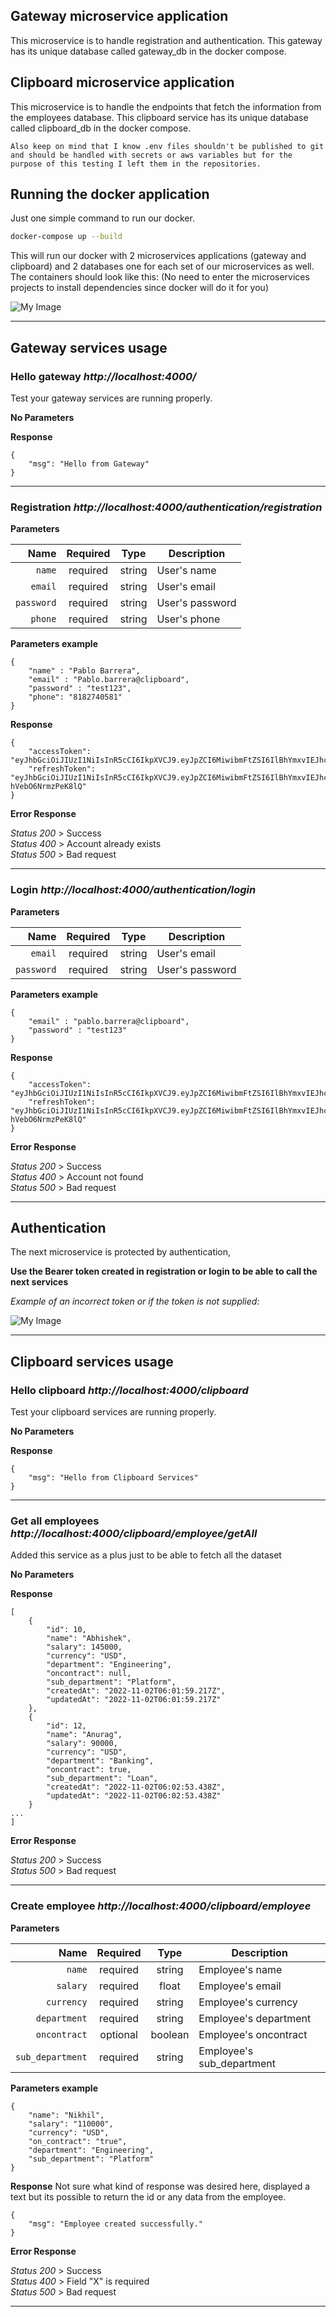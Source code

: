 ## Gateway microservice application

This microservice is to handle registration and authentication.
This gateway has its unique database called gateway_db in the docker compose.

## Clipboard microservice application

This microservice is to handle the endpoints that fetch the information from the employees database.
This clipboard service has its unique database called clipboard_db in the docker compose.

`Also keep on mind that I know .env files shouldn't be published to git and should be handled with secrets or aws variables but for the purpose of this testing I left them in the repositories.`

## Running the docker application

Just one simple command to run our docker.

```bash
docker-compose up --build
```

This will run our docker with 2 microservices applications (gateway and clipboard) and 2 databases one for each set of our microservices as well. The containers should look like this:
(No need to enter the microservices projects to install dependencies since docker will do it for you)

![My Image](./images/1.png)

___

## Gateway services usage

### Hello gateway <GET>*http://localhost:4000/*
Test your gateway services are running properly.

**No Parameters**

**Response**

```
{
    "msg": "Hello from Gateway"
}
```
___

### Registration <POST>*http://localhost:4000/authentication/registration*

**Parameters**

|          Name     | Required |  Type   | Description                                                |
| -----------------:|:--------:|:-------:| ---------------------------------------------------------- |
| `name`            | required | string  | User's name                                                |
| `email`           | required | string  | User's email                                               |
| `password`        | required | string  | User's password                                            |
| `phone`           | required | string  | User's phone                                               |

**Parameters example**

```
{
    "name" : "Pablo Barrera",
    "email" : "Pablo.barrera@clipboard",
    "password" : "test123",
    "phone": "8182740581"
}
```

**Response**

```
{
    "accessToken": "eyJhbGciOiJIUzI1NiIsInR5cCI6IkpXVCJ9.eyJpZCI6MiwibmFtZSI6IlBhYmxvIEJhcnJlcmEiLCJwaG9uZSI6IjgxODI3NDA1ODEiLCJpYXQiOjE2Njc0MzI2MzksImV4cCI6MTY2NzUxOTAzOX0.AcZaoYaeR6iz4qVsiRmyzixeCfErWFYHzqbV5U0gJJk",
    "refreshToken": "eyJhbGciOiJIUzI1NiIsInR5cCI6IkpXVCJ9.eyJpZCI6MiwibmFtZSI6IlBhYmxvIEJhcnJlcmEiLCJwaG9uZSI6IjgxODI3NDA1ODEiLCJpYXQiOjE2Njc0MzI2MzksImV4cCI6MTY2NzYwNTQzOX0.QyTo10Zogq4E4W_Z66SCVTDeay-hVebO6NrmzPeK8lQ"
}
```

**Error Response**

*Status 200* > Success <br/>
*Status 400* > Account already exists <br/>
*Status 500* > Bad request
___

### Login <POST>*http://localhost:4000/authentication/login*

**Parameters**

|          Name     | Required |  Type   | Description                                                |
| -----------------:|:--------:|:-------:| ---------------------------------------------------------- |
| `email`           | required | string  | User's email                                               |
| `password`        | required | string  | User's password                                            |

**Parameters example**

```
{
    "email" : "pablo.barrera@clipboard",
    "password" : "test123"
}
```

**Response**

```
{
    "accessToken": "eyJhbGciOiJIUzI1NiIsInR5cCI6IkpXVCJ9.eyJpZCI6MiwibmFtZSI6IlBhYmxvIEJhcnJlcmEiLCJwaG9uZSI6IjgxODI3NDA1ODEiLCJpYXQiOjE2Njc0MzI2MzksImV4cCI6MTY2NzUxOTAzOX0.AcZaoYaeR6iz4qVsiRmyzixeCfErWFYHzqbV5U0gJJk",
    "refreshToken": "eyJhbGciOiJIUzI1NiIsInR5cCI6IkpXVCJ9.eyJpZCI6MiwibmFtZSI6IlBhYmxvIEJhcnJlcmEiLCJwaG9uZSI6IjgxODI3NDA1ODEiLCJpYXQiOjE2Njc0MzI2MzksImV4cCI6MTY2NzYwNTQzOX0.QyTo10Zogq4E4W_Z66SCVTDeay-hVebO6NrmzPeK8lQ"
}
```
**Error Response**

*Status 200* > Success <br/>
*Status 400* > Account not found <br/>
*Status 500* > Bad request
___

## Authentication

The next microservice is protected by authentication, 

**Use the Bearer token created in registration or login to be able to call the next services**

*Example of an incorrect token or if the token is not supplied:*

![My Image](./images/2.png)

___

## Clipboard services usage

### Hello clipboard <GET>*http://localhost:4000/clipboard*
Test your clipboard services are running properly.

**No Parameters**

**Response**

```
{
    "msg": "Hello from Clipboard Services"
}
```
___

### Get all employees <GET>*http://localhost:4000/clipboard/employee/getAll*
Added this service as a plus just to be able to fetch all the dataset

**No Parameters**

**Response**

```
[
    {
        "id": 10,
        "name": "Abhishek",
        "salary": 145000,
        "currency": "USD",
        "department": "Engineering",
        "oncontract": null,
        "sub_department": "Platform",
        "createdAt": "2022-11-02T06:01:59.217Z",
        "updatedAt": "2022-11-02T06:01:59.217Z"
    },
    {
        "id": 12,
        "name": "Anurag",
        "salary": 90000,
        "currency": "USD",
        "department": "Banking",
        "oncontract": true,
        "sub_department": "Loan",
        "createdAt": "2022-11-02T06:02:53.438Z",
        "updatedAt": "2022-11-02T06:02:53.438Z"
    }
...
]
```

**Error Response**

*Status 200* > Success <br/>
*Status 500* > Bad request
___

### Create employee <POST>*http://localhost:4000/clipboard/employee*

**Parameters**

|          Name     | Required |  Type    | Description                                                |
| -----------------:|:--------:|:--------:| ---------------------------------------------------------- |
| `name`            | required | string   | Employee's name                                            |
| `salary`          | required | float    | Employee's email                                           |
| `currency`        | required | string   | Employee's currency                                        |
| `department`      | required | string   | Employee's department                                      |
| `oncontract`      | optional | boolean  | Employee's oncontract                                      |
| `sub_department`  | required | string   | Employee's sub_department                                  |

**Parameters example**

```
{
    "name": "Nikhil",
    "salary": "110000",
    "currency": "USD",
    "on_contract": "true",
    "department": "Engineering",
    "sub_department": "Platform"
}
```

**Response**
Not sure what kind of response was desired here, displayed a text but its possible to return the id or any data from the employee.

```
{
    "msg": "Employee created successfully."
}
```

**Error Response**

*Status 200* > Success <br/>
*Status 400* > Field "X" is required <br/>
*Status 500* > Bad request
___
